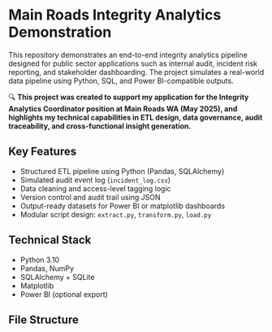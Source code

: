 # Main Roads Integrity Analytics Demonstration

This repository demonstrates an end-to-end integrity analytics pipeline designed for public sector applications such as internal audit, incident risk reporting, and stakeholder dashboarding. The project simulates a real-world data pipeline using Python, SQL, and Power BI-compatible outputs.

🔍 **This project was created to support my application for the Integrity Analytics Coordinator position at Main Roads WA (May 2025), and highlights my technical capabilities in ETL design, data governance, audit traceability, and cross-functional insight generation.**

## Key Features

- Structured ETL pipeline using Python (Pandas, SQLAlchemy)
- Simulated audit event log (`incident_log.csv`)
- Data cleaning and access-level tagging logic
- Version control and audit trail using JSON
- Output-ready datasets for Power BI or matplotlib dashboards
- Modular script design: `extract.py`, `transform.py`, `load.py`

## Technical Stack

- Python 3.10
- Pandas, NumPy
- SQLAlchemy + SQLite
- Matplotlib
- Power BI (optional export)

## File Structure

